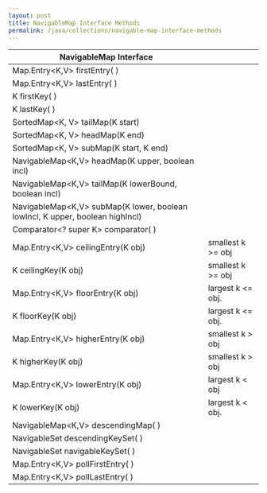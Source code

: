 ```yaml
---
layout: post
title: NavigableMap Interface Methods
permalink: /java/collections/navigable-map-interface-methods
---
```


|NavigableMap Interface					|	|
|---									|---|
|Map.Entry<K,V> firstEntry( )			|
|Map.Entry<K,V> lastEntry( )			|
|K firstKey( )							|
|K lastKey( )							|
|SortedMap<K, V> tailMap(K start)		|
|SortedMap<K, V> headMap(K end)			|				
|SortedMap<K, V> subMap(K start, K end)	|
|NavigableMap<K,V> headMap(K upper, boolean incl)		|
|NavigableMap<K,V> tailMap(K lowerBound, boolean incl)	|
|NavigableMap<K,V> subMap(K lower, boolean lowIncl, K upper, boolean highIncl)|
|Comparator<? super K> comparator( )	|
|Map.Entry<K,V> ceilingEntry(K obj)		|smallest k >= obj
|K ceilingKey(K obj)					|smallest k >= obj
|Map.Entry<K,V> floorEntry(K obj)		|largest k <= obj.
|K floorKey(K obj)						|largest k <= obj.
|Map.Entry<K,V> higherEntry(K obj)		|smallest k > obj
|K higherKey(K obj)						|smallest k > obj				|
|Map.Entry<K,V> lowerEntry(K obj)		|largest k < obj	
|K lowerKey(K obj)						|largest k < obj.				|
|NavigableMap<K,V> descendingMap( )		|
|NavigableSet<K> descendingKeySet( )	|
|NavigableSet<K> navigableKeySet( ) 	|
|Map.Entry<K,V> pollFirstEntry( ) 		|
|Map.Entry<K,V> pollLastEntry( ) 		|
